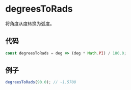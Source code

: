 # degreesToRads

将角度从度转换为弧度。

## 代码

```js
const degreesToRads = deg => (deg * Math.PI) / 180.0;
```

## 例子

```js
degreesToRads(90.0); // ~1.5708
```
